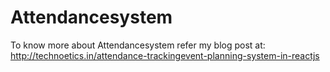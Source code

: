 # Attendancesystem  
To know more about Attendancesystem refer my blog post at:  
http://technoetics.in/attendance-trackingevent-planning-system-in-reactjs
